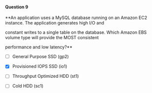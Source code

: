 #### Question  9


**An application uses a MySQL database running on an Amazon EC2 instance. The application generates high I/O and

constant writes to a single table on the database. Which Amazon EBS volume type will provide the MOST consistent

performance and low latency?**


- [ ] General Purpose SSD (gp2)


- [x] Provisioned IOPS SSD (io1)


- [ ] Throughput Optimized HDD (st1)


- [ ] Cold HDD (sc1)

